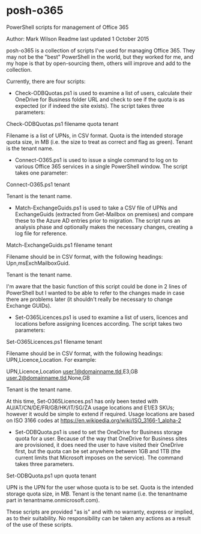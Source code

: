 # posh-o365
PowerShell scripts for management of Office 365

Author: Mark Wilson
Readme last updated 1 October 2015

posh-o365 is a collection of scripts I've used for managing Office 365. They may not be the "best" PowerShell in the world, but they worked for me, and my hope is that by open-sourcing them, others will improve and add to the collection.

Currently, there are four scripts:

* Check-ODBQuotas.ps1 is used to examine a list of users, calculate their OneDrive for Business folder URL and check to see if the quota is as expected (or if indeed the site exists). The script takes three parameters:

Check-ODBQuotas.ps1 filename quota tenant

Filename is a list of UPNs, in CSV format.
Quota is the intended storage quota size, in MB (i.e. the size to treat as correct and flag as green).
Tenant is the tenant name.

* Connect-O365.ps1 is used to issue a single command to log on to various Office 365 services in a single PowerShell window. The script takes one parameter:

Connect-O365.ps1 tenant

Tenant is the tenant name.

* Match-ExchangeGuids.ps1 is used to take a CSV file of UPNs and ExchangeGuids (extracted from Get-Mailbox on premises) and compare these to the Azure AD entries prior to migration. The script runs an analysis phase and optionally makes the necessary changes, creating a log file for reference.

Match-ExchangeGuids.ps1 filename tenant

Filename should be in CSV format, with the following headings: Upn,msExchMailboxGuid.

Tenant is the tenant name.

I'm aware that the basic function of this script could be done in 2 lines of PowerShell but I wanted to be able to refer to the changes made in case there are problems later (it shouldn't really be necessary to change Exchange GUIDs).

* Set-O365Licences.ps1 is used to examine a list of users, licences and locations before assigning licences according. The script takes two parameters:

Set-O365Licences.ps1 filename tenant

Filename should be in CSV format, with the following headings: UPN,Licence,Location. For example:

UPN,Licence,Location
user.1@domainname.tld,E3,GB
user.2@domainname.tld,None,GB

Tenant is the tenant name.

At this time, Set-O365Licences.ps1 has only been tested with AU/AT/CN/DE/FR/GB/HK/IT/SG/ZA usage locations and E1/E3 SKUs; however it would be simple to extend if required. Usage locations are based on ISO 3166 codes at https://en.wikipedia.org/wiki/ISO_3166-1_alpha-2

* Set-ODBQuota.ps1 is used to set the OneDrive for Business storage quota for a user. Because of the way that OneDrive for Business sites are provisioned, it does need the user to have visited their OneDrive first, but the quota can be set anywhere between 1GB and 1TB (the current limits that Microsoft imposes on the service).  The command takes three parameters.

Set-ODBQuota.ps1 upn quota tenant

UPN is the UPN for the user whose quota is to be set.
Quota is the intended storage quota size, in MB.
Tenant is the tenant name (i.e. the tenantname part in tenantname.onmicrosoft.com).

These scripts are provided "as is" and with no warranty, express or implied, as to their suitability. No responsibility can be taken any actions as a result of the use of these scripts.
